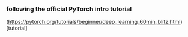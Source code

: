 ### following the official PyTorch intro tutorial

(https://pytorch.org/tutorials/beginner/deep_learning_60min_blitz.html)[tutorial]
